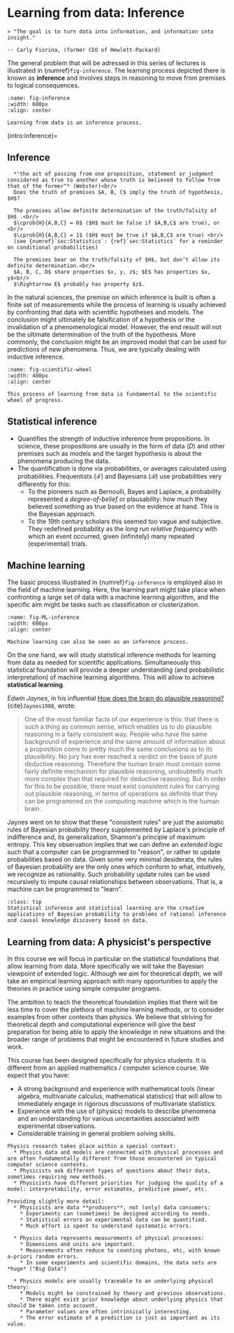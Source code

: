 # Learning from data: Inference

```{epigraph}
> "The goal is to turn data into information, and information into insight."

-- Carly Fiorina, (former CEO of Hewlett-Packard)
```

The general problem that will be adressed in this series of lectures is illustrated in {numref}`fig-inference`. The learning process depicted there is known as **inference** and involves steps in reasoning to move from premises to logical consequences. 

<!-- <img src="./figs/inference.png" width=600><p><em>Learning from data is an inference process. <div id="fig-inference"></div></em></p> -->

```{figure} ./figs/inference.png
:name: fig-inference
:width: 600px
:align: center

Learning from data is an inference process.
```

(intro:inference)=
## Inference

```{admonition} Inference
  *"the act of passing from one proposition, statement or judgment considered as true to another whose truth is believed to follow from that of the former"* (Webster)<br/>
  Does the truth of premises $A, B, C$ imply the truth of hypothesis, $H$? 
  ```
```{admonition} Deductive inference
  The premises allow definite determination of the truth/falsity of $H$ .<br/>
  $\cprob{H}{A,B,C} = 0$ ($H$ must be false if $A,B,C$ are true), or <br/>
  $\cprob{H}{A,B,C} = 1$ ($H$ must be true if $A,B,C$ are true) <br/>
  (see {numref}`sec:Statistics`: {ref}`sec:Statistics` for a reminder on conditional probabilities)
  ```
```{admonition} Inductive inference
  The premises bear on the truth/falsity of $H$, but don’t allow its definite determination.<br/>
  $A, B, C, D$ share properties $x, y, z$; $E$ has properties $x, y$<br/>
  $\Rightarrow E$ probably has property $z$. 
  ```
In the natural sciences, the premise on which inference is built is often a finite set of measurements while the process of learning is usually achieved by confronting that data with scientific hypotheses and models. The conclusion might ultimately be falsification of a hypothesis or the invalidation of a phenomenological model. However, the end result will not be the ultimate determination of the truth of the hypothesis. More commonly, the conclusion might be an improved model that can be used for predictions of new phenomena. Thus, we are typically dealing with inductive inference.


```{figure} ./figs/scientific_wheel_data.png
:name: fig-scientific-wheel
:width: 400px
:align: center

This process of learning from data is fundamental to the scientific wheel of progress.
```


## Statistical inference

* Quantifies the strength of inductive inference from propositions. In science, these propositions are usually in the form of data ($D$) and other premises such as models and the target hypothesis is about the phenomena producing the data.
* The quantification is done via probabilities, or averages calculated using probabilities. Frequentists ($\mathcal{F}$) and Bayesians ($\mathcal{B}$) use probabilities very differently for this:
  * To the pioneers such as Bernoulli, Bayes and Laplace, a probability represented a *degree-of-belief* or plausability: how much they believed something as true based on the evidence at hand. This is the Bayesian approach.
  * To the 19th century scholars this seemed too vague and subjective. They redefined probability as the *long run relative frequency* with which an event occurred, given (infinitely) many repeated (experimental) trials.



## Machine learning

The basic process illustrated in {numref}`fig-inference` is employed also in the field of machine learning. Here, the learning part might take place when confronting a large set of data with a machine learning algorithm, and the specific aim might be tasks such as classification or clusterization. 
<!--<img src="./figs/MLinference.png" width=600> -->

```{figure} ./figs/MLinference.png
:name: fig-ML-inference
:width: 600px
:align: center

Machine learning can also be seen as an inference process.
```

On the one hand, we will study statistical inference methods for learning from data as needed for scientific applications. Simultaneously this statistical foundation will provide a deeper understanding (and probabilistic interpretation) of machine learning algorithms. This will allow to achieve **statistical learning**.

*Edwin Jaynes*, in his influential [How does the brain do plausible reasoning?](https://link.springer.com/chapter/10.1007%2F978-94-009-3049-0_1) {cite}`Jaynes1988`, wrote:
> One of the most familiar facts of our experience is this: that there is such a thing as common sense, which enables us to do plausible reasoning in a fairly consistent way. People who have the same background of experience and the same amount of information about a proposition come to pretty much the same conclusions as to its plausibility. No jury has ever reached a verdict on the basis of pure deductive reasoning. Therefore the human brain must contain some fairly definite mechanism for plausible reasoning, undoubtedly much more complex than that required for deductive reasoning. But in order for this to be possible, there must exist consistent rules for carrying out plausible reasoning, in terms of operations so definite that they can be programmed on the computing machine which is the human brain.

Jaynes went on to show that these "consistent rules" are just the axiomatic rules of Bayesian probability theory supplemented by Laplace's principle of indifference and, its generalization, Shannon's principle of maximum entropy. This key observation implies that we can define an *extended logic* such that a computer can be programmed to "reason", or rather to update probabilities based on data. Given some very minimal desiderata, the rules of Bayesian probability are the only ones which conform to what, intuitively, we recognize as rationality. Such probability update rules can be used recursively to impute causal relationships between observations. That is, a machine can be programmed to "learn".

```{admonition} Summary
:class: tip
Statistical inference and statistical learning are the creative applications of Bayesian probability to problems of rational inference and causal knowledge discovery based on data.
```

## Learning from data: A physicist's perspective

In this course we will focus in particular on the statistical foundations that allow learning from data. More specifically we will take the Bayesian viewpoint of extended logic. Although we aim for theoretical depth, we will take an empirical learning approach with many opportunities to apply the theories in practice using simple computer programs. 

The ambition to teach the theoretical foundation implies that there will be less time to cover the plethora of machine learning methods, or to consider examples from other contexts than physics. We believe that striving for theoretical depth and computational experience will give the best preparation for being able to apply the knowledge in new situations and the broader range of problems that might be encountered in future studies and work. 

This course has been designed specifically for physics students. It is different from an applied mathematics / computer science course. We expect that you have:
* A strong background and experience with mathematical tools (linear algebra, multivariate calculus, mathematical statistics) that will allow to immediately engage in rigorous discussions of multivariate statistics.
* Experience with the use of (physics) models to describe phenomena and an understanding for various uncertainties associated with experimental observations.
* Considerable training in general problem solving skills.

```{admonition} What is special about machine learning in physics?
Physics research takes place within a special context:
  * Physics data and models are connected with physical processes and are often fundamentally different from those encountered in typical computer science contexts. 
  * Physicists ask different types of questions about their data, sometimes requiring new methods.
  * Physicists have different priorities for judging the quality of a model: interpretability, error estimates, predictive power, etc.

Providing slightly more detail:
  * Physicists are data **producers**, not (only) data consumers:
    * Experiments can (sometimes) be designed according to needs.
    * Statistical errors on experimental data can be quantified.
    * Much effort is spent to understand systematic errors.

  * Physics data represents measurements of physical processes:
    * Dimensions and units are important.
    * Measurements often reduce to counting photons, etc, with known a-priori random errors.
    * In some experiments and scientific domains, the data sets are *huge* ("Big Data")

  * Physics models are usually traceable to an underlying physical theory:
    * Models might be constrained by theory and previous observations.
    * There might exist prior knowledge about underlying physics that should be taken into account.
    * Parameter values are often intrinsically interesting.
    * The error estimate of a prediction is just as important as its value.
  ```
